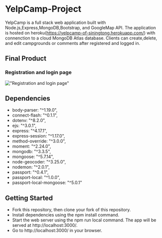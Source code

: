 # YelpCamp-Project
YelpCamp is a full stack web application built with Node.js,Express,MongoDB,Bootstrap, and GoogleMap API. The application is hosted on heroku(https://yelpcamp-of-siningtong.herokuapp.com/) with connenction to a cloud MongoDB Atlas database. Clients can create,delete, and edit campgrounds or comments after registered and logged in.
## Final Product
### Registration and login page
!["Registration and login page"](https://github.com/siningtong/YelpCamp-Project/blob/master/docs/YelpCam-login.gif?raw=true)

## Dependencies
- body-parser: "^1.19.0",
- connect-flash: "^0.1.1",
- dotenv: "^8.2.0",
- ejs: "^3.0.1",
- express: "^4.17.1",
- express-session: "^1.17.0",
- method-override: "^3.0.0",
- moment: "^2.24.0",
- mongodb: "^3.3.5",
- mongoose: "^5.7.14",
- node-geocoder: "^3.25.0",
- nodemon: "^2.0.1",
- passport: "^0.4.1",
- passport-local: "^1.0.0",
- passport-local-mongoose: "^5.0.1"
## Getting Started
- Fork this repository, then clone your fork of this repository.
- Install dependencies using the npm install command.
- Start the web server using the npm run local command. The app will be served at http://localhost:3000/.
- Go to http://localhost:3000/ in your browser.